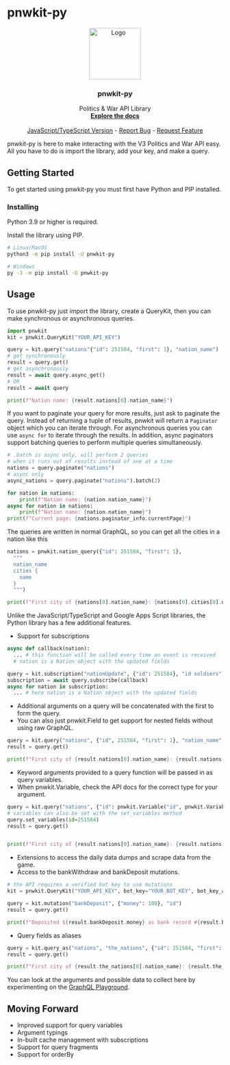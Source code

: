 # pnwkit-py

<p align="center">
  <a href="https://github.com/Village05/pnwkit-py">
    <img src="https://raw.githubusercontent.com/Village05/pnwkit-py/master/logo.png" alt="Logo" width="120" height="120">
  </a>

  <h3 align="center">pnwkit-py</h3>

  <p align="center">
    Politics & War API Library
    <br />
    <a href="https://pnwkit-py.readthedocs.io"><strong>Explore the docs</strong></a>
    <br />
    <br />
    <a href="https://www.npmjs.com/package/pnwkit">JavaScript/TypeScript Version</a>
    -
    <a href="https://github.com/Village05/pnwkit-py/issues">Report Bug</a>
    -
    <a href="https://github.com/Village05/pnwkit-py/issues">Request Feature</a>
  </p>
</p>

pnwkit-py is here to make interacting with the V3 Politics and War API easy. All you have to do is import the library, add your key, and make a query.

## Getting Started

To get started using pnwkit-py you must first have Python and PIP installed.

### Installing

Python 3.9 or higher is required.

Install the library using PIP.

```sh
# Linux/MacOS
python3 -m pip install -U pnwkit-py

# Windows
py -3 -m pip install -U pnwkit-py
```

## Usage

To use pnwkit-py just import the library, create a QueryKit, then you can make synchronous or asynchronous queries.

```py
import pnwkit
kit = pnwkit.QueryKit("YOUR_API_KEY")

query = kit.query("nations"{"id": 251584, "first": 1}, "nation_name")
# get synchronously
result = query.get()
# get asynchronously
result = await query.async_get()
# OR
result = await query

print(f"Nation name: {result.nations[0].nation_name}")
```

If you want to paginate your query for more results, just ask to paginate the query. Instead of returning a tuple of results, pnwkit will return a `Paginator` object which you can iterate through. For asynchronous queries you can use `async for` to iterate through the results. In addition, async paginators support batching queries to perform multiple queries simultaneously.

```py
# .batch is async only, will perform 2 queries
# when it runs out of results instead of one at a time
nations = query.paginate("nations")
# async only
async_nations = query.paginate("nations").batch(2)

for nation in nations:
    print(f"Nation name: {nation.nation_name}")
async for nation in nations:
    print(f"Nation name: {nation.nation_name}")
print(f"Current page: {nations.paginator_info.currentPage}")
```

The queries are written in normal GraphQL, so you can get all the cities in a nation like this

```py
nations = pnwkit.nation_query({"id": 251584, "first": 1},
  """
  nation_name
  cities {
    name
  }
  """)

print(f"First city of {nations[0].nation_name}: {nations[0].cities[0].name}")
```

Unlike the JavaScript/TypeScript and Google Apps Script libraries, the Python library has a few additional features.

- Support for subscriptions

```py
async def callback(nation):
  ... # this function will be called every time an event is received
  # nation is a Nation object with the updated fields

query = kit.subscription("nationUpdate", {"id": 251584}, "id soldiers")
subscription = await query.subscribe(callback)
async for nation in subscription:
  ... # here nation is a Nation object with the updated fields
```

- Additional arguments on a query will be concatenated with the first to form the query.
- You can also just pnwkit.Field to get support for nested fields without using raw GraphQL.

```py
query = kit.query("nations", {"id", 251584, "first": 1}, "nation_name", pnwkit.Field("cities", {}, "name"))
result = query.get()

print(f"First city of {result.nations[0].nation_name}: {result.nations[0].cities[0].name}")
```

- Keyword arguments provided to a query function will be passed in as query variables.
- When pnwkit.Variable, check the API docs for the correct type for your argument.

```py
query = kit.query("nations", {"id": pnwkit.Variable("id", pnwkit.VariableType.INT_ARRAY), "first": 1}, "nation_name", pnwkit.Field("cities", {}, "name"), id=251584)
# variables can also be set with the set_variables method
query.set_variables(id=251584)
result = query.get()


print(f"First city of {result.nations[0].nation_name}: {result.nations[0].cities[0].name}")
```

- Extensions to access the daily data dumps and scrape data from the game.
- Access to the bankWithdraw and bankDeposit mutations.

```py
# the API requires a verified bot key to use mutations
kit = pnwkit.QueryKit("YOUR_API_KEY", bot_key="YOUR_BOT_KEY", bot_key_api_key="YOUR_BOT_KEY_API_KEY")

query = kit.mutation("bankDeposit", {"money": 100}, "id")
result = query.get()

print(f"Deposited ${result.bankDeposit.money} as bank record #{result.bankDeposit.id}")
```

- Query fields as aliases

```py
query = kit.query_as("nations", "the_nations", {"id": 251584, "first": 1}, "nation_name", pnwkit.Field("cities", {}, "name"))
result = query.get()

print(f"First city of {result.the_nations[0].nation_name}: {result.the_nations[0].cities[0].name}")
```

You can look at the arguments and possible data to collect here by experimenting on the [GraphQL Playground](https://api.politicsandwar.com/graphql-playground).

## Moving Forward

- Improved support for query variables
- Argument typings
- In-built cache management with subscriptions
- Support for query fragments
- Support for orderBy
